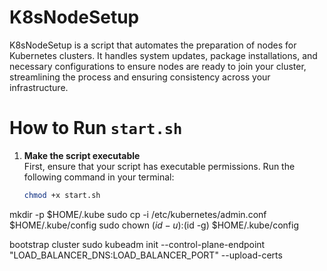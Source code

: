 # K8sNodeSetup
K8sNodeSetup is a script that automates the preparation of nodes for Kubernetes clusters. It handles system updates, package installations, and necessary configurations to ensure nodes are ready to join your cluster, streamlining the process and ensuring consistency across your infrastructure.


# How to Run `start.sh`

1. **Make the script executable**  
   First, ensure that your script has executable permissions. Run the following command in your terminal:
   ```bash
   chmod +x start.sh


mkdir -p $HOME/.kube
sudo cp -i /etc/kubernetes/admin.conf $HOME/.kube/config
sudo chown $(id -u):$(id -g) $HOME/.kube/config



bootstrap cluster 
sudo kubeadm init --control-plane-endpoint "LOAD_BALANCER_DNS:LOAD_BALANCER_PORT" --upload-certs
